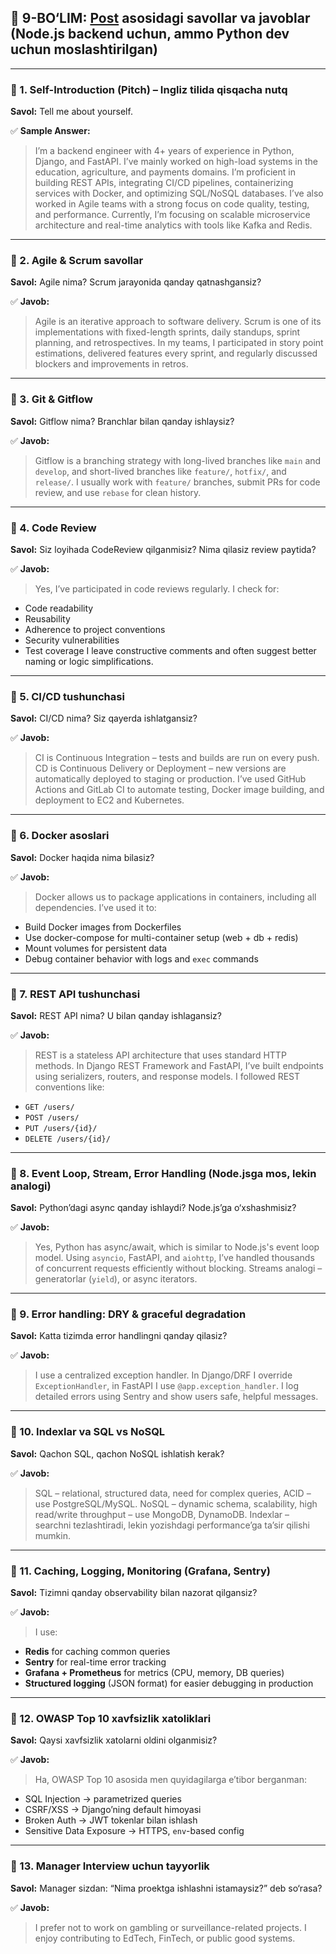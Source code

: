 
## 🧪 9-BO‘LIM: [Post](https://t.me/davron_coder/328) asosidagi savollar va javoblar (Node.js backend uchun, ammo Python dev uchun moslashtirilgan)

---

### 🔸 1. **Self-Introduction (Pitch) – Ingliz tilida qisqacha nutq**

**Savol:** Tell me about yourself.

✅ **Sample Answer:**

> I’m a backend engineer with 4+ years of experience in Python, Django, and FastAPI. I’ve mainly worked on high-load systems in the education, agriculture, and payments domains.
> I’m proficient in building REST APIs, integrating CI/CD pipelines, containerizing services with Docker, and optimizing SQL/NoSQL databases. I’ve also worked in Agile teams with a strong focus on code quality, testing, and performance.
> Currently, I’m focusing on scalable microservice architecture and real-time analytics with tools like Kafka and Redis.

---

### 🔸 2. **Agile & Scrum savollar**

**Savol:** Agile nima? Scrum jarayonida qanday qatnashgansiz?

✅ **Javob:**

> Agile is an iterative approach to software delivery. Scrum is one of its implementations with fixed-length sprints, daily standups, sprint planning, and retrospectives.
> In my teams, I participated in story point estimations, delivered features every sprint, and regularly discussed blockers and improvements in retros.

---

### 🔸 3. **Git & Gitflow**

**Savol:** Gitflow nima? Branchlar bilan qanday ishlaysiz?

✅ **Javob:**

> Gitflow is a branching strategy with long-lived branches like `main` and `develop`, and short-lived branches like `feature/`, `hotfix/`, and `release/`.
> I usually work with `feature/` branches, submit PRs for code review, and use `rebase` for clean history.

---

### 🔸 4. **Code Review**

**Savol:** Siz loyihada CodeReview qilganmisiz? Nima qilasiz review paytida?

✅ **Javob:**

> Yes, I’ve participated in code reviews regularly. I check for:

* Code readability
* Reusability
* Adherence to project conventions
* Security vulnerabilities
* Test coverage
  I leave constructive comments and often suggest better naming or logic simplifications.

---

### 🔸 5. **CI/CD tushunchasi**

**Savol:** CI/CD nima? Siz qayerda ishlatgansiz?

✅ **Javob:**

> CI is Continuous Integration – tests and builds are run on every push.
> CD is Continuous Delivery or Deployment – new versions are automatically deployed to staging or production.
> I’ve used GitHub Actions and GitLab CI to automate testing, Docker image building, and deployment to EC2 and Kubernetes.

---

### 🔸 6. **Docker asoslari**

**Savol:** Docker haqida nima bilasiz?

✅ **Javob:**

> Docker allows us to package applications in containers, including all dependencies.
> I’ve used it to:

* Build Docker images from Dockerfiles
* Use docker-compose for multi-container setup (web + db + redis)
* Mount volumes for persistent data
* Debug container behavior with logs and `exec` commands

---

### 🔸 7. **REST API tushunchasi**

**Savol:** REST API nima? U bilan qanday ishlagansiz?

✅ **Javob:**

> REST is a stateless API architecture that uses standard HTTP methods.
> In Django REST Framework and FastAPI, I’ve built endpoints using serializers, routers, and response models. I followed REST conventions like:

* `GET /users/`
* `POST /users/`
* `PUT /users/{id}/`
* `DELETE /users/{id}/`

---

### 🔸 8. **Event Loop, Stream, Error Handling (Node.jsga mos, lekin analogi)**

**Savol:** Python’dagi async qanday ishlaydi? Node.js’ga o‘xshashmisiz?

✅ **Javob:**

> Yes, Python has async/await, which is similar to Node.js's event loop model.
> Using `asyncio`, FastAPI, and `aiohttp`, I’ve handled thousands of concurrent requests efficiently without blocking.
> Streams analogi – generatorlar (`yield`), or async iterators.

---

### 🔸 9. **Error handling: DRY & graceful degradation**

**Savol:** Katta tizimda error handlingni qanday qilasiz?

✅ **Javob:**

> I use a centralized exception handler. In Django/DRF I override `ExceptionHandler`, in FastAPI I use `@app.exception_handler`.
> I log detailed errors using Sentry and show users safe, helpful messages.

---

### 🔸 10. **Indexlar va SQL vs NoSQL**

**Savol:** Qachon SQL, qachon NoSQL ishlatish kerak?

✅ **Javob:**

> SQL – relational, structured data, need for complex queries, ACID – use PostgreSQL/MySQL.
> NoSQL – dynamic schema, scalability, high read/write throughput – use MongoDB, DynamoDB.
> Indexlar – searchni tezlashtiradi, lekin yozishdagi performance’ga ta’sir qilishi mumkin.

---

### 🔸 11. **Caching, Logging, Monitoring (Grafana, Sentry)**

**Savol:** Tizimni qanday observability bilan nazorat qilgansiz?

✅ **Javob:**

> I use:

* **Redis** for caching common queries
* **Sentry** for real-time error tracking
* **Grafana + Prometheus** for metrics (CPU, memory, DB queries)
* **Structured logging** (JSON format) for easier debugging in production

---

### 🔸 12. **OWASP Top 10 xavfsizlik xatoliklari**

**Savol:** Qaysi xavfsizlik xatolarni oldini olganmisiz?

✅ **Javob:**

> Ha, OWASP Top 10 asosida men quyidagilarga e’tibor berganman:

* SQL Injection → parametrized queries
* CSRF/XSS → Django’ning default himoyasi
* Broken Auth → JWT tokenlar bilan ishlash
* Sensitive Data Exposure → HTTPS, `env`-based config

---

### 🔸 13. **Manager Interview uchun tayyorlik**

**Savol:** Manager sizdan: “Nima proektga ishlashni istamaysiz?” deb so‘rasa?

✅ **Javob:**

> I prefer not to work on gambling or surveillance-related projects. I enjoy contributing to EdTech, FinTech, or public good systems.
